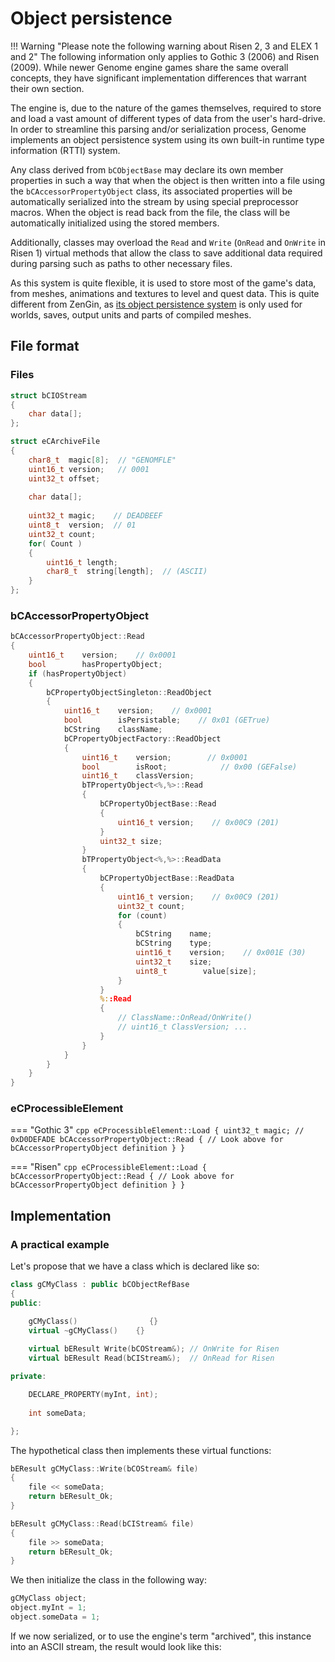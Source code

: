 
# Object persistence


!!! Warning "Please note the following warning about Risen 2, 3 and ELEX 1 and 2"
    The following information only applies to Gothic 3 (2006) and Risen (2009). While newer Genome engine games share the same overall concepts, they have significant implementation differences that warrant their own section.

The engine is, due to the nature of the games themselves, required to store and load a vast amount of different types of data from the user's hard-drive. In order to streamline this parsing and/or serialization process, Genome implements an object persistence system using its own built-in runtime type information (RTTI) system.

Any class derived from `bCObjectBase` may declare its own member properties in such a way that when the object is then written into a file using the `bCAccessorPropertyObject` class, its associated properties will be automatically serialized into the stream by using special preprocessor macros. When the object is read back from the file, the class will be automatically initialized using the stored members.

Additionally, classes may overload the `Read` and `Write` (`OnRead` and `OnWrite` in Risen 1) virtual methods that allow the class to save additional data required during parsing such as paths to other necessary files.

As this system is quite flexible, it is used to store most of the game's data, from meshes, animations and textures to level and quest data. This is quite different from ZenGin, as [its object persistence system](../zengin/general_info/object_persistence.md) is only used for worlds, saves, output units and parts of compiled meshes.

## File format

### Files

``` cpp
struct bCIOStream
{
    char data[];
};
```

``` cpp
struct eCArchiveFile
{
    char8_t  magic[8];  // "GENOMFLE"
    uint16_t version;   // 0001
    uint32_t offset;
    
    char data[];
    
    uint32_t magic;    // DEADBEEF
    uint8_t  version;  // 01
    uint32_t count;
    for( Count )
    {
        uint16_t length;
        char8_t  string[length];  // (ASCII)
    }
};
```


### bCAccessorPropertyObject

``` cpp
bCAccessorPropertyObject::Read 
{
    uint16_t    version;    // 0x0001
    bool        hasPropertyObject;
    if (hasPropertyObject)
    {
        bCPropertyObjectSingleton::ReadObject
        {
            uint16_t    version;    // 0x0001
            bool        isPersistable;    // 0x01 (GETrue)
            bCString    className;
            bCPropertyObjectFactory::ReadObject
            {
                uint16_t    version;        // 0x0001
                bool        isRoot;            // 0x00 (GEFalse)
                uint16_t    classVersion;
                bTPropertyObject<%,%>::Read
                {
                    bCPropertyObjectBase::Read
                    {
                        uint16_t version;    // 0x00C9 (201)
                    }
                    uint32_t size;
                }
                bTPropertyObject<%,%>::ReadData
                {
                    bCPropertyObjectBase::ReadData
                    {
                        uint16_t version;    // 0x00C9 (201)
                        uint32_t count;
                        for (count)
                        {
                            bCString    name;
                            bCString    type;
                            uint16_t    version;    // 0x001E (30)
                            uint32_t    size;
                            uint8_t        value[size];
                        }
                    }
                    %::Read
                    {
                        // ClassName::OnRead/OnWrite()
                        // uint16_t ClassVersion; ...
                    }
                }
            }
        }
    }
}
```

### eCProcessibleElement

=== "Gothic 3"
    ```cpp
    eCProcessibleElement::Load
    {
        uint32_t magic; // 0xD0DEFADE
        bCAccessorPropertyObject::Read
        {
            // Look above for bCAccessorPropertyObject definition
        }
    }
    ```

=== "Risen"
    ```cpp
    eCProcessibleElement::Load
    {
        bCAccessorPropertyObject::Read
        {
            // Look above for bCAccessorPropertyObject definition
        }
    }
    ```

## Implementation

### A practical example

Let's propose that we have a class which is declared like so:

```cpp
class gCMyClass : public bCObjectRefBase
{
public:

    gCMyClass()                {}
    virtual ~gCMyClass()    {}
        
    virtual bEResult Write(bCOStream&); // OnWrite for Risen
    virtual bEResult Read(bCIStream&);  // OnRead for Risen

private:

    DECLARE_PROPERTY(myInt, int);
    
    int someData;

};

```

The hypothetical class then implements these virtual functions:

```cpp
bEResult gCMyClass::Write(bCOStream& file)
{
    file << someData;
    return bEResult_Ok;
}

bEResult gCMyClass::Read(bCIStream& file)
{
    file >> someData;
    return bEResult_Ok;
}

```

We then initialize the class in the following way:

```cpp
gCMyClass object;
object.myInt = 1;
object.someData = 1;
```

If we now serialized, or to use the engine's term "archived", this instance into an ASCII stream, the result would look like this:

```

```
